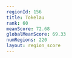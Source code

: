 ```yaml
---
regionId: 156
title: Tokelau
rank: 60
meanScore: 72.68
globalMeanScore: 69.33
numRegions: 220
layout: region_score
---
```

